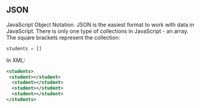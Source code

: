 ## JSON
JavaScript Object Notation. JSON is the easiest format to work with data in JavaScript. There is only one type of collections in JavaScript - an array. The square brackets represent the collection:
```javascript
students = []
```
In XML:
```xml
<students>
 <student></student>
  <student></student>
  <student></student>
  <student></student>
</students>
```
